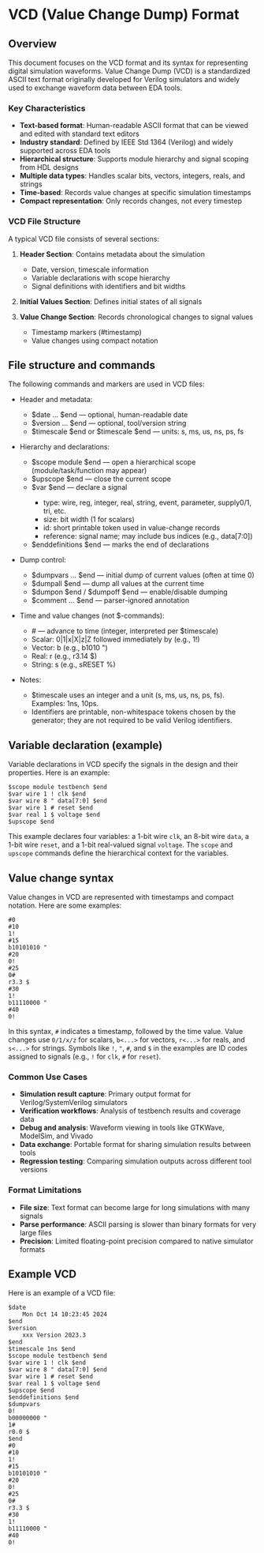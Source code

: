 # VCD (Value Change Dump) Format

## Overview

This document focuses on the VCD format and its syntax for representing digital simulation waveforms. Value Change Dump (VCD) is a standardized ASCII text format originally developed for Verilog simulators and widely used to exchange waveform data between EDA tools.

### Key Characteristics

- **Text-based format**: Human-readable ASCII format that can be viewed and edited with standard text editors
- **Industry standard**: Defined by IEEE Std 1364 (Verilog) and widely supported across EDA tools
- **Hierarchical structure**: Supports module hierarchy and signal scoping from HDL designs
- **Multiple data types**: Handles scalar bits, vectors, integers, reals, and strings
- **Time-based**: Records value changes at specific simulation timestamps
- **Compact representation**: Only records changes, not every timestep

### VCD File Structure

A typical VCD file consists of several sections:

1. **Header Section**: Contains metadata about the simulation
   - Date, version, timescale information
   - Variable declarations with scope hierarchy
   - Signal definitions with identifiers and bit widths

2. **Initial Values Section**: Defines initial states of all signals

3. **Value Change Section**: Records chronological changes to signal values
   - Timestamp markers (#timestamp)
   - Value changes using compact notation

## File structure and commands

The following commands and markers are used in VCD files:

- Header and metadata:
  - $date ... $end — optional, human-readable date
  - $version ... $end — optional, tool/version string
  - $timescale <number><unit> $end or $timescale <number> <unit> $end — units: s, ms, us, ns, ps, fs

- Hierarchy and declarations:
  - $scope module <name> $end — open a hierarchical scope (module/task/function may appear)
  - $upscope $end — close the current scope
  - $var <type> <size> <id> <reference> $end — declare a signal
    - type: wire, reg, integer, real, string, event, parameter, supply0/1, tri, etc.
    - size: bit width (1 for scalars)
    - id: short printable token used in value-change records
    - reference: signal name; may include bus indices (e.g., data[7:0])
  - $enddefinitions $end — marks the end of declarations

- Dump control:
  - $dumpvars ... $end — initial dump of current values (often at time 0)
  - $dumpall $end — dump all values at the current time
  - $dumpon $end / $dumpoff $end — enable/disable dumping
  - $comment ... $end — parser-ignored annotation

- Time and value changes (not $-commands):
  - #<time> — advance to time <time> (integer, interpreted per $timescale)
  - Scalar: 0|1|x|X|z|Z followed immediately by <id> (e.g., 1!)
  - Vector: b<binary> <id> (e.g., b1010 ")
  - Real: r<real> <id> (e.g., r3.14 $)
  - String: s<string> <id> (e.g., sRESET %)

- Notes:
  - $timescale uses an integer and a unit (s, ms, us, ns, ps, fs). Examples: 1ns, 10ps.
  - Identifiers are printable, non-whitespace tokens chosen by the generator; they are not required to be valid Verilog identifiers.

## Variable declaration (example)

Variable declarations in VCD specify the signals in the design and their properties. Here is an example:

```vcd
$scope module testbench $end
$var wire 1 ! clk $end
$var wire 8 " data[7:0] $end
$var wire 1 # reset $end
$var real 1 $ voltage $end
$upscope $end
```

This example declares four variables: a 1-bit wire `clk`, an 8-bit wire `data`, a 1-bit wire `reset`, and a 1-bit real-valued signal `voltage`. The `scope` and `upscope` commands define the hierarchical context for the variables.

## Value change syntax

Value changes in VCD are represented with timestamps and compact notation. Here are some examples:

```vcd
#0
#10
1!
#15
b10101010 "
#20
0!
#25
0#
r3.3 $
#30
1!
b11110000 "
#40
0!
```

In this syntax, `#` indicates a timestamp, followed by the time value. Value changes use `0/1/x/z` for scalars, `b<...>` for vectors, `r<...>` for reals, and `s<...>` for strings. Symbols like `!`, `"`, `#`, and `$` in the examples are ID codes assigned to signals (e.g., `!` for `clk`, `#` for `reset`).

### Common Use Cases

- **Simulation result capture**: Primary output format for Verilog/SystemVerilog simulators
- **Verification workflows**: Analysis of testbench results and coverage data
- **Debug and analysis**: Waveform viewing in tools like GTKWave, ModelSim, and Vivado
- **Data exchange**: Portable format for sharing simulation results between tools
- **Regression testing**: Comparing simulation outputs across different tool versions

### Format Limitations

- **File size**: Text format can become large for long simulations with many signals
- **Parse performance**: ASCII parsing is slower than binary formats for very large files
- **Precision**: Limited floating-point precision compared to native simulator formats

## Example VCD

Here is an example of a VCD file:

```vcd
$date
    Mon Oct 14 10:23:45 2024
$end
$version
    xxx Version 2023.3
$end
$timescale 1ns $end
$scope module testbench $end
$var wire 1 ! clk $end
$var wire 8 " data[7:0] $end
$var wire 1 # reset $end
$var real 1 $ voltage $end
$upscope $end
$enddefinitions $end
$dumpvars
0!
b00000000 "
1#
r0.0 $
$end
#0
#10
1!
#15
b10101010 "
#20
0!
#25
0#
r3.3 $
#30
1!
b11110000 "
#40
0!
```
